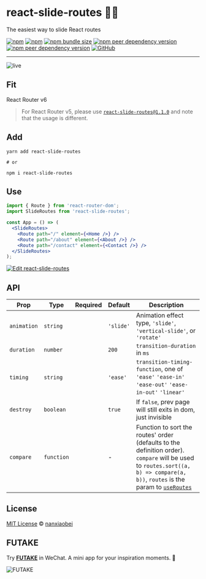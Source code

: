 # react-slide-routes 🏄‍♂️

The easiest way to slide React routes

[![npm](https://img.shields.io/npm/v/react-slide-routes.svg?style=flat-square)](https://www.npmjs.com/package/react-slide-routes)
[![npm](https://img.shields.io/npm/dt/react-slide-routes?style=flat-square)](https://www.npmtrends.com/react-slide-routes)
[![npm bundle size](https://img.shields.io/bundlephobia/minzip/react-slide-routes?style=flat-square)](https://bundlephobia.com/result?p=react-slide-routes)
[![npm peer dependency version](https://img.shields.io/npm/dependency-version/react-slide-routes/peer/react?style=flat-square)](https://github.com/facebook/react)
[![npm peer dependency version](https://img.shields.io/npm/dependency-version/react-slide-routes/peer/react-router-dom?style=flat-square)](https://github.com/remix-run/react-router/tree/main/packages/react-router-dom)
[![GitHub](https://img.shields.io/github/license/nanxiaobei/react-slide-routes?style=flat-square)](https://github.com/nanxiaobei/react-slide-routes/blob/main/LICENSE)

---

![live](live.gif)

## Fit

React Router v6

> For React Router v5, please use [`react-slide-routes@1.1.0`](https://github.com/nanxiaobei/react-slide-routes/blob/367ff0dfa94c9ff3234fc55493c27e3a53996ccd/README.md) and note that the usage is different.

## Add

```shell script
yarn add react-slide-routes

# or

npm i react-slide-routes
```

## Use

```jsx
import { Route } from 'react-router-dom';
import SlideRoutes from 'react-slide-routes';

const App = () => (
  <SlideRoutes>
    <Route path="/" element={<Home />} />
    <Route path="/about" element={<About />} />
    <Route path="/contact" element={<Contact />} />
  </SlideRoutes>
);
```

[![Edit react-slide-routes](https://codesandbox.io/static/img/play-codesandbox.svg)](https://codesandbox.io/s/react-slide-routes-bnzlu?fontsize=14&hidenavigation=1&theme=dark)

## API

| Prop        | Type       | Required | Default   | Description                                                                                                                                                                                                                       |
| ----------- | ---------- | -------- | --------- | --------------------------------------------------------------------------------------------------------------------------------------------------------------------------------------------------------------------------------- |
| `animation` | `string`   |          | `'slide'` | Animation effect type, `'slide'`, `'vertical-slide'`, or `'rotate'`                                                                                                                                                               |
| `duration`  | `number`   |          | `200`     | `transition-duration` in `ms`                                                                                                                                                                                                     |
| `timing`    | `string`   |          | `'ease'`  | `transition-timing-function`, one of `'ease'` `'ease-in'` `'ease-out'` `'ease-in-out'` `'linear'`                                                                                                                                 |
| `destroy`   | `boolean`  |          | `true`    | If `false`, prev page will still exits in dom, just invisible                                                                                                                                                                     |
| `compare`   | `function` |          | -         | Function to sort the routes' order (defaults to the definition order). `compare` will be used to `routes.sort((a, b) => compare(a, b))`, `routes` is the param to [`useRoutes`](https://reactrouter.com/en/main/hooks/use-routes) |

## License

[MIT License](https://github.com/nanxiaobei/react-slide-routes/blob/main/LICENSE) © [nanxiaobei](https://lee.so/)

## FUTAKE

Try [**FUTAKE**](https://sotake.com/futake) in WeChat. A mini app for your inspiration moments. 🌈

![FUTAKE](https://s3.bmp.ovh/imgs/2022/07/21/452dd47aeb790abd.png)

